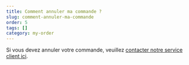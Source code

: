 ```yaml
---
title: Comment annuler ma commande ?
slug: comment-annuler-ma-commande
order: 5
tags: []
category: my-order
---
```


Si vous devez annuler votre commande, veuillez [contacter notre service client ici](javascript:window.scrollToFAQContactForm();).
